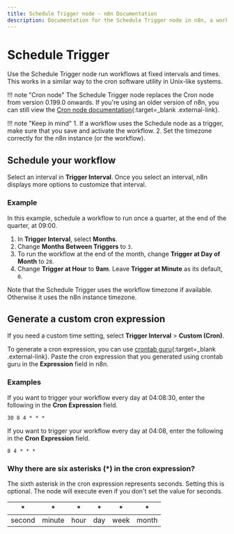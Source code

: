 ```yaml
---
title: Schedule Trigger node - n8n Documentation
description: Documentation for the Schedule Trigger node in n8n, a workflow automation platform. Includes guidance on usage, and links to examples.
---
```


# Schedule Trigger

Use the Schedule Trigger node run workflows at fixed intervals and times. This works in a similar way to the cron software utility in Unix-like systems.

!!! note "Cron node"
	The Schedule Trigger node replaces the Cron node from version 0.199.0 onwards. If you're using an older version of n8n, you can still view the [Cron node documentation](https://github.com/n8n-io/n8n-docs/blob/67935ad2528e2e30d7984ea917e4af2910a096ec/docs/integrations/builtin/core-nodes/n8n-nodes-base.cron.md){:target=_blank .external-link}.

!!! note "Keep in mind" 
	1. If a workflow uses the Schedule node as a trigger, make sure that you save and activate the workflow. 
	2. Set the timezone correctly for the n8n instance (or the workflow).


## Schedule your workflow

Select an interval in **Trigger Interval**. Once you select an interval, n8n displays more options to customize that interval.

### Example

In this example, schedule a workflow to run once a quarter, at the end of the quarter, at 09:00.

1. In **Trigger Interval**, select **Months**.
2. Change **Months Between Triggers** to `3`.
3. To run the workflow at the end of the month, change **Trigger at Day of Month** to `28`.
4. Change **Trigger at Hour** to **9am**. Leave **Trigger at Minute** as its default, `0`.

Note that the Schedule Trigger uses the workflow timezone if available. Otherwise it uses the n8n instance timezone. 

## Generate a custom cron expression

If you need a custom time setting, select **Trigger Interval** > **Custom (Cron)**.

To generate a cron expression, you can use [crontab guru](https://crontab.guru){:target=_blank .external-link}. Paste the cron expression that you generated using crontab guru in the **Expression** field in n8n.

### Examples

If you want to trigger your workflow every day at 04:08:30, enter the following in the **Cron Expression** field.
```
30 8 4 * * *
```

If you want to trigger your workflow every day at 04:08, enter the following in the **Cron Expression** field.
```
8 4 * * *
```

### Why there are six asterisks (*) in the cron expression?

The sixth asterisk in the cron expression represents seconds. Setting this is optional. The node will execute even if you don't set the value for seconds.

| * | * | * | * | * | * |
|---|---|---|---|---|---|
|second|minute|hour|day|week|month|


